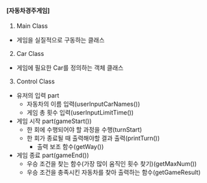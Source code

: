#### [자동차경주게임]
1. Main Class
* 게임을 실질적으로 구동하는 클래스

2. Car Class
* 게임에 필요한 Car를 정의하는 객체 클래스

3. Control Class
* 유저의 입력 part
    - 자동차의 이름 입력(userInputCarNames())
    - 게임 총 횟수 입력(userInputLimitTime())
* 게임 시작 part(gameStart())
    - 한 회에 수행되어야 할 과정을 수행(turnStart)
    - 한 회가 종료될 때 출력해야할 결과 출력(printTurn())
        + 출력 보조 함수(getWay())
* 게임 종료 part(gameEnd())
    - 우승 조건을 찾는 함수(가장 많이 움직인 횟수 찾기)(getMaxNum())
    - 우승 조건을 충족시킨 자동차를 찾아 출력하는 함수(getGameResult)